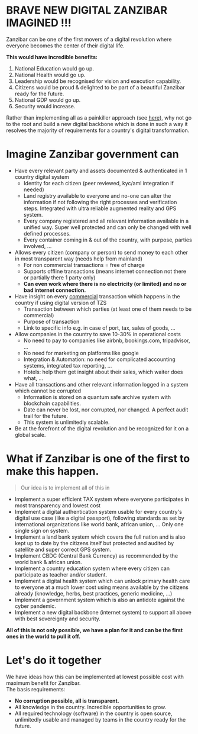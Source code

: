 
# BRAVE NEW DIGITAL ZANZIBAR IMAGINED !!!

Zanzibar can be one of the first movers of a digital revolution where everyone becomes the center of their digital life.

**This would have incredible benefits:**

1. National Education would go up. 
1. National Health would go up. 
1. Leadership would be recognised for vision and execution capability. 
1. Citizens would be proud & delighted to be part of a beautiful Zanzibar ready for the future.
1. National GDP would go up. 
1. Security would increase.

Rather than implementing all as a painkiller approach (see [here](no_pain_killer.md)), why not go to the root and build a new digital backbone which is done in such a way it resolves the majority of requirements for a country's digital transformation.

# Imagine Zanzibar government can

* Have every relevant party and assets documented & authenticated in 1 country digital system
    * Identity for each citizen (peer reviewed, kyc/aml integration if needed)
    * Land registry available to everyone and no-one can alter the information if not following the right processes and verification steps. Integrated with ultra reliable augmented reality and GPS system.
    * Every company registered and all relevant information available in a unified way. Super well protected and can only be changed with well defined processes.
    *  Every container coming in & out of the country, with purpose, parties involved, …
* Allows every citizen (company or person) to send money to each other in most transparent way (needs help from mainland)
    * For non commercial transactions = free of charge
    * Supports offline transactions (means internet connection not there or partially there 1 party only)
    * **Can even work where there is no electricity (or limited) and no or bad internet connection.**
* Have insight on every <span style="text-decoration:underline;">commercial</span> transaction which happens in the country if using digital version of  TZS
    * Transaction between which parties (at least one of them needs to be commercial)
    * Purpose of transaction
    * Link to specific info e.g. in case of port, tax, sales of goods, …
* Allow  companies in the country to save 10-30% in operational costs
    * No need to pay to companies like airbnb, bookings.com, tripadvisor, … 
    * No need for marketing on platforms like google
    * Integration & Automation: no need for complicated accounting systems, integrated tax reporting, …
    * Hotels: help them get insight about their sales, which waiter does what, … 
* Have all transactions and other relevant information logged in a system which cannot be corrupted
    * Information is stored on a quantum safe archive system with blockchain capabilities.
    * Date can never be lost, nor corrupted, nor changed. A perfect audit trail for the future.
    * This system is unlimitedly scalable.
* Be at the forefront of the digital revolution and be recognized for it on a global scale.



# What if Zanzibar is one of the first to make this happen.

> Our idea is to implement all of this in 


* Implement a super efficient TAX system where everyone participates in most transparency and lowest cost
* Implement a digital authentication system usable for every country's digital use case (like a digital passport), following standards as set by international organizations like world bank, african union, … Only one single sign on system.
* Implement a land bank system which covers the full nation and is also kept up to date by the citizens itself but protected and audited by satellite and super correct GPS system. 
* Implement CBDC (Central Bank Currency) as recommended by the world bank & african union.
* Implement a country education system where every citizen can participate as teacher and/or student.
* Implement a digital health system which can unlock primary health care to everyone at a much lower cost using means available by the citizens already (knowledge, herbs, best practices, generic medicine, …)
* Implement a government system which is also an antidote against the cyber pandemic.
* Implement a new digital backbone (internet system) to support all above with best sovereignty and security.

**All of this is not only possible, we have a plan for it and can be the first ones in the world to pull it off.**


# Let's do it together

We have ideas how this can be implemented at lowest possible cost with maximum benefit for Zanzibar. \
The basis requirements:



* **No corruption possible, all is transparent.**
* All knowledge in the country. Incredible opportunities to grow.
* All required technology (software) in the country is open source, unlimitedly usable and managed by teams in the country ready for the future.


